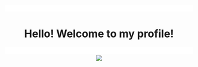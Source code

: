 <div align="center">
  <img src="./ribbon.svg" />
  <h1 >Hello! Welcome to my profile!</h1>
  <img src="./ribbon.svg" />
  <img src="https://github-readme-stats.vercel.app/api?username=parag-n&theme=highcontrast">
</div>
